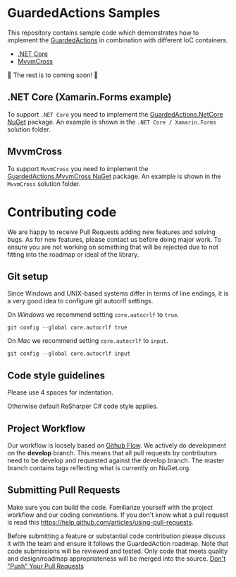 # GuardedActions Samples

This repository contains sample code which demonstrates how to implement the [GuardedActions](https://github.com/Baseflow/GuardedActions) in combination with different IoC containers.

 - [.NET Core](#net-core-xamarinforms-example)
 - [MvvmCross](#mvvmcross)

:construction: The rest is to coming soon! :construction:

## .NET Core (Xamarin.Forms example)

To support `.NET Core` you need to implement the [GuardedActions.NetCore NuGet](https://www.nuget.org/packages/GuardActions.NetCore/) package. An example is shown in the `.NET Core / Xamarin.Forms` solution folder.

## MvvmCross

To support `MvvmCross` you need to implement the [GuardedActions.MvvmCross NuGet](https://www.nuget.org/packages/GuardActions.MvvmCross/) package. An example is shown in the `MvvmCross` solution folder.

# Contributing code

We are happy to receive Pull Requests adding new features and solving bugs. As for new features, please contact us before doing major work. To ensure you are not working on something that will be rejected due to not fitting into the roadmap or ideal of the library.

## Git setup

Since Windows and UNIX-based systems differ in terms of line endings, it is a very good idea to configure git autocrlf settings.

On *Windows* we recommend setting `core.autocrlf` to `true`.

```
git config --global core.autocrlf true
```

On *Mac* we recommend setting `core.autocrlf` to `input`.

```
git config --global core.autocrlf input
```

## Code style guidelines

Please use 4 spaces for indentation.

Otherwise default ReSharper C# code style applies.

## Project Workflow

Our workflow is loosely based on [Github Flow](http://scottchacon.com/2011/08/31/github-flow.html).
We actively do development on the **develop** branch. This means that all pull requests by contributors need to be develop and requested against the develop branch.
The master branch contains tags reflecting what is currently on NuGet.org.

## Submitting Pull Requests

Make sure you can build the code. Familiarize yourself with the project workflow and our coding conventions. If you don't know what a pull request is
read this https://help.github.com/articles/using-pull-requests.

Before submitting a feature or substantial code contribution please discuss it with the team and ensure it follows the GuardedAction roadmap.
Note that code submissions will be reviewed and tested. Only code that meets quality and design/roadmap appropriateness will be merged into the source. [Don't "Push" Your Pull Requests](https://www.igvita.com/2011/12/19/dont-push-your-pull-requests/)
